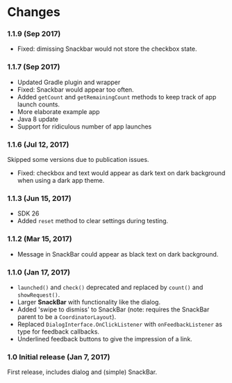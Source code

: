 # Changes

### 1.1.9 (Sep 2017)

- Fixed: dimissing Snackbar would not store the checkbox state.

### 1.1.7 (Sep 2017)

- Updated Gradle plugin and wrapper
- Fixed: Snackbar would appear too often.
- Added `getCount` and `getRemainingCount` methods to keep track of app launch counts.
- More elaborate example app
- Java 8 update 
- Support for ridiculous number of app launches

### 1.1.6 (Jul 12, 2017)

Skipped some versions due to publication issues.

- Fixed: checkbox and text would appear as dark text on dark background when using a dark app theme.

### 1.1.3 (Jun 15, 2017)

- SDK 26
- Added `reset` method to clear settings during testing.

### 1.1.2 (Mar 15, 2017)

- Message in SnackBar could appear as black text on dark background.

### 1.1.0 (Jan 17, 2017)

- `launched()` and `check()` deprecated and replaced by `count()` and `showRequest()`.
- Larger **SnackBar** with functionality like the dialog.
- Added 'swipe to dismiss' to SnackBar (note: requires the SnackBar parent to be a `CoordinatorLayout`).
- Replaced `DialogInterface.OnClickListener` with `onFeedbackListener` as type for feedback callbacks.
- Underlined feedback buttons to give the impression of a link.

### 1.0 Initial release (Jan 7, 2017)

First release, includes dialog and (simple) SnackBar.

